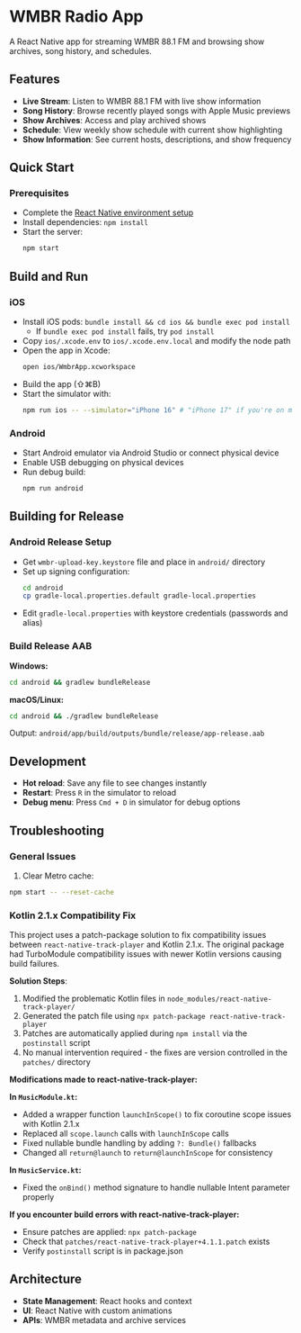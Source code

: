 # WMBR Radio App

A React Native app for streaming WMBR 88.1 FM and browsing show archives, song history, and schedules.

## Features

- **Live Stream**: Listen to WMBR 88.1 FM with live show information
- **Song History**: Browse recently played songs with Apple Music previews
- **Show Archives**: Access and play archived shows
- **Schedule**: View weekly show schedule with current show highlighting
- **Show Information**: See current hosts, descriptions, and show frequency

## Quick Start

### Prerequisites
- Complete the [React Native environment setup](https://reactnative.dev/docs/set-up-your-environment)
- Install dependencies: `npm install`
- Start the server:
  ```bash
  npm start
  ```

## Build and Run

### iOS
- Install iOS pods: `bundle install && cd ios && bundle exec pod install`
    - If `bundle exec pod install` fails, try `pod install`
- Copy `ios/.xcode.env` to `ios/.xcode.env.local` and modify the node path
- Open the app in Xcode:
  ```bash
  open ios/WmbrApp.xcworkspace
  ```
- Build the app (⇧⌘B)
- Start the simulator with:
  ```bash
  npm run ios -- --simulator="iPhone 16" # "iPhone 17" if you're on macOS / Xcode 26
  ```

### Android
- Start Android emulator via Android Studio or connect physical device
- Enable USB debugging on physical devices
- Run debug build:
  ```bash
  npm run android
  ```

## Building for Release

### Android Release Setup

- Get `wmbr-upload-key.keystore` file and place in `android/` directory
- Set up signing configuration:
  ```bash
  cd android
  cp gradle-local.properties.default gradle-local.properties
  ```
- Edit `gradle-local.properties` with keystore credentials (passwords and alias)

### Build Release AAB

**Windows:**
```bash
cd android && gradlew bundleRelease
```

**macOS/Linux:**
```bash
cd android && ./gradlew bundleRelease
```

Output: `android/app/build/outputs/bundle/release/app-release.aab`

## Development

- **Hot reload**: Save any file to see changes instantly
- **Restart**: Press `R` in the simulator to reload
- **Debug menu**: Press `Cmd + D` in simulator for debug options

## Troubleshooting


### General Issues

1. Clear Metro cache:
  ```bash
  npm start -- --reset-cache
  ```

### Kotlin 2.1.x Compatibility Fix

This project uses a patch-package solution to fix compatibility issues between `react-native-track-player` and Kotlin 2.1.x. The original package had TurboModule compatibility issues with newer Kotlin versions causing build failures.

**Solution Steps**: 
1. Modified the problematic Kotlin files in `node_modules/react-native-track-player/`
2. Generated the patch file using `npx patch-package react-native-track-player`
3. Patches are automatically applied during `npm install` via the `postinstall` script
4. No manual intervention required - the fixes are version controlled in the `patches/` directory

**Modifications made to react-native-track-player:**

**In `MusicModule.kt`:**
- Added a wrapper function `launchInScope()` to fix coroutine scope issues with Kotlin 2.1.x
- Replaced all `scope.launch` calls with `launchInScope` calls  
- Fixed nullable bundle handling by adding `?: Bundle()` fallbacks
- Changed all `return@launch` to `return@launchInScope` for consistency

**In `MusicService.kt`:**
- Fixed the `onBind()` method signature to handle nullable Intent parameter properly

**If you encounter build errors with react-native-track-player:**
- Ensure patches are applied: `npx patch-package`
- Check that `patches/react-native-track-player+4.1.1.patch` exists
- Verify `postinstall` script is in package.json

## Architecture

- **State Management**: React hooks and context
- **UI**: React Native with custom animations
- **APIs**: WMBR metadata and archive services
